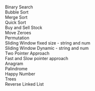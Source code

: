 Binary Search  
Bubble Sort  
Merge Sort  
Quick Sort  
Buy and Sell Stock  
Move Zeroes  
Permutation  
Sliding Window fixed size - string and num  
Sliding Window Dynamic - string and num  
Two Pointer Approach  
Fast and Slow pointer approach  
Anagram  
Palindrome  
Happy Number  
Trees  
Reverse Linked List
